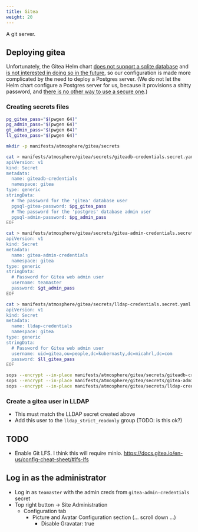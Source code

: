 ```yaml
---
title: Gitea
weight: 20
---
```


A git server.

## Deploying gitea

Unfortunately, the Gitea Helm chart
[does not support a sqlite database](https://gitea.com/gitea/helm-chart/issues/95)
and [is not interested in doing so in the future](https://gitea.com/gitea/helm-chart/issues/388),
so our configuration is made more complicated by the need to deploy a Postgres server.
(We do not let the Helm chart configure a Postgres server for us,
because it provisions a shitty password,
and [there is no other way to use a secure one](https://gitea.com/gitea/helm-chart/issues/60).)

### Creating secrets files

```sh
pg_gitea_pass="$(pwgen 64)"
pg_admin_pass="$(pwgen 64)"
gt_admin_pass="$(pwgen 64)"
ll_gitea_pass="$(pwgen 64)"

mkdir -p manifests/atmosphere/gitea/secrets

cat > manifests/atmosphere/gitea/secrets/giteadb-credentials.secret.yaml <<EOF
apiVersion: v1
kind: Secret
metadata:
  name: giteadb-credentials
  namespace: gitea
type: generic
stringData:
  # The password for the 'gitea' database user
  pgsql-gitea-password: $pg_gitea_pass
  # The password for the 'postgres' database admin user
  pgsql-admin-password: $pg_admin_pass
EOF

cat > manifests/atmosphere/gitea/secrets/gitea-admin-credentials.secret.yaml <<EOF
apiVersion: v1
kind: Secret
metadata:
  name: gitea-admin-credentials
  namespace: gitea
type: generic
stringData:
  # Password for Gitea web admin user
  username: teamaster
  password: $gt_admin_pass
EOF

cat > manifests/atmosphere/gitea/secrets/lldap-credentials.secret.yaml <<EOF
apiVersion: v1
kind: Secret
metadata:
  name: lldap-credentials
  namespace: gitea
type: generic
stringData:
  # Password for Gitea web admin user
  username: uid=gitea,ou=people,dc=kubernasty,dc=micahrl,dc=com
  password: $ll_gitea_pass
EOF

sops --encrypt --in-place manifests/atmosphere/gitea/secrets/giteadb-credentials.secret.yaml
sops --encrypt --in-place manifests/atmosphere/gitea/secrets/gitea-admin-credentials.secret.yaml
sops --encrypt --in-place manifests/atmosphere/gitea/secrets/lldap-credentials.secret.yaml
```

### Create a gitea user in LLDAP

* This must match the LLDAP secret created above
* Add this user to the `lldap_strict_readonly` group (TODO: is this ok?)

## TODO

* Enable Git LFS.
  I think this will require minio.
  <https://docs.gitea.io/en-us/config-cheat-sheet/#lfs-lfs>

## Log in as the administrator

* Log in as `teamaster` with the admin creds from `gitea-admin-credentials` secret
* Top right button -> Site Administration
    * Configuration tab
        * Picture and Avatar Configuration section (... scroll down ...)
            * Disable Gravatar: true
